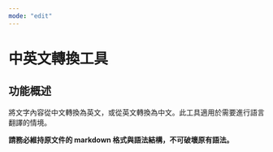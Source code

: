 ```yaml
---
mode: "edit"
---
```


# 中英文轉換工具

## 功能概述

將文字內容從中文轉換為英文，或從英文轉換為中文。此工具適用於需要進行語言翻譯的情境。

**請務必維持原文件的 markdown 格式與語法結構，不可破壞原有語法。**
